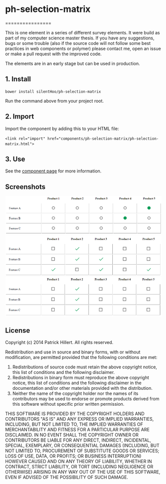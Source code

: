 # ph-selection-matrix
================

This is one element in a series of different survey elements. It were build as part of my 
computer science master thesis. If you have any suggestions, bugs or some trouble (also if
the source code will not follow some best practices in web components or polymer) please
contact me, open an issue or make a pull request with the improved code.

The elements are in an early stage but can be used in production.

## 1. Install

`bower install silentHoo/ph-selection-matrix`

Run the command above from your project root.

## 2. Import

Import the component by adding this to your HTML file:

`<link rel="import" href="components/ph-selection-matrix/ph-selection-matrix.html">`

## 3. Use

See the [component page](http://silentHoo.github.io/ph-selection-matrix) for more information.

## Screenshots

![Selection matrix in single-mode](screenshot_single-mode.png?raw=true "Selection matrix in single-mode")
![Selection matrix in multi-mode](screenshot_multi-mode.png?raw=true "Selection matrix in multi-mode")
![Selection matrix in single-mode with preselected column](screenshot_single-mode_preselected.png?raw=true "Selection matrix in single-mode  with preselected column")

## License

Copyright (c) 2014 Patrick Hillert. All rights reserved.

Redistribution and use in source and binary forms, with or without
modification, are permitted provided that the following conditions are
met:

1. Redistributions of source code must retain the above copyright
notice, this list of conditions and the following disclaimer.
2. Redistributions in binary form must reproduce the above
copyright notice, this list of conditions and the following disclaimer
in the documentation and/or other materials provided with the
distribution.
3. Neither the name of the copyright holder nor the names of its
contributors may be used to endorse or promote products derived from
this software without specific prior written permission.

THIS SOFTWARE IS PROVIDED BY THE COPYRIGHT HOLDERS AND CONTRIBUTORS
"AS IS" AND ANY EXPRESS OR IMPLIED WARRANTIES, INCLUDING, BUT NOT
LIMITED TO, THE IMPLIED WARRANTIES OF MERCHANTABILITY AND FITNESS FOR
A PARTICULAR PURPOSE ARE DISCLAIMED. IN NO EVENT SHALL THE COPYRIGHT
OWNER OR CONTRIBUTORS BE LIABLE FOR ANY DIRECT, INDIRECT, INCIDENTAL,
SPECIAL, EXEMPLARY, OR CONSEQUENTIAL DAMAGES (INCLUDING, BUT NOT
LIMITED TO, PROCUREMENT OF SUBSTITUTE GOODS OR SERVICES; LOSS OF USE,
DATA, OR PROFITS; OR BUSINESS INTERRUPTION) HOWEVER CAUSED AND ON ANY
THEORY OF LIABILITY, WHETHER IN CONTRACT, STRICT LIABILITY, OR TORT
(INCLUDING NEGLIGENCE OR OTHERWISE) ARISING IN ANY WAY OUT OF THE USE
OF THIS SOFTWARE, EVEN IF ADVISED OF THE POSSIBILITY OF SUCH DAMAGE.